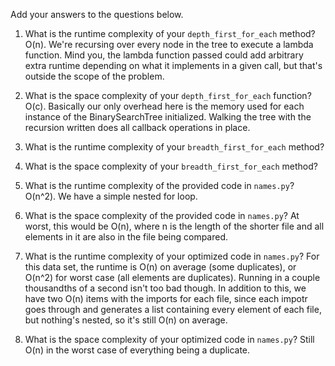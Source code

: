 Add your answers to the questions below.

1. What is the runtime complexity of your `depth_first_for_each` method?
O(n). We're recursing over every node in the tree to execute a lambda function. Mind you, the lambda function passed could add arbitrary extra runtime depending on what it implements in a given call, but that's outside the scope of the problem.

2. What is the space complexity of your `depth_first_for_each` function?
O(c). Basically our only overhead here is the memory used for each instance of the BinarySearchTree initialized. Walking the tree with the recursion written does all callback operations in place.

3. What is the runtime complexity of your `breadth_first_for_each` method?

4. What is the space complexity of your `breadth_first_for_each` method?


5. What is the runtime complexity of the provided code in `names.py`?
O(n^2). We have a simple nested for loop.

6. What is the space complexity of the provided code in `names.py`?
At worst, this would be O(n), where n is the length of the shorter file and all elements in it are also in the file being compared.

7. What is the runtime complexity of your optimized code in `names.py`?
For this data set, the runtime is O(n) on average (some duplicates), or O(n^2) for worst case (all elements are duplicates). Running in a couple thousandths of a second isn't too bad though. In addition to this, we have two O(n) items with the imports for each file, since each impotr goes through and generates a list containing every element of each file, but nothing's nested, so it's still O(n) on average.

8. What is the space complexity of your optimized code in `names.py`?
Still O(n) in the worst case of everything being a duplicate.
